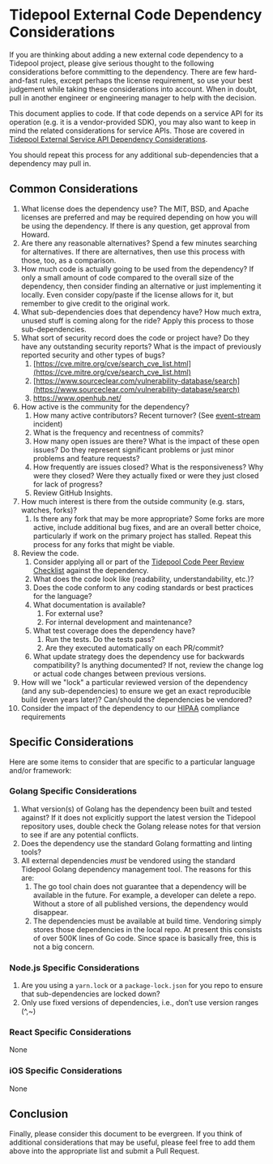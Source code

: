 # Tidepool External Code Dependency Considerations

If you are thinking about adding a new external code dependency to a Tidepool project, please give serious thought to the following considerations before committing to the dependency. There are few hard-and-fast rules, except perhaps the license requirement, so use your best judgement while taking these considerations into account. When in doubt, pull in another engineer or engineering manager to help with the decision.

This document applies to code. If that code depends on a service API for its operation (e.g. it is a vendor-provided SDK), you may also want to keep in mind the related considerations for service APIs. Those are covered in [Tidepool External Service API Dependency Considerations].

You should repeat this process for any additional sub-dependencies that a dependency may pull in.

## Common Considerations

1. What license does the dependency use? The MIT, BSD, and Apache licenses are preferred and may be required depending on how you will be using the dependency. If there is any question, get approval from Howard.
2. Are there any reasonable alternatives? Spend a few minutes searching for alternatives. If there are alternatives, then use this process with those, too, as a comparison.
3. How much code is actually going to be used from the dependency? If only a small amount of code compared to the overall size of the dependency, then consider finding an alternative or just implementing it locally. Even consider copy/paste if the license allows for it, but remember to give credit to the original work.
4. What sub-dependencies does that dependency have? How much extra, unused stuff is coming along for the ride? Apply this process to those sub-dependencies.
5. What sort of security record does the code or project have? Do they have any outstanding security reports? What is the impact of previously reported security and other types of bugs?
    1. [https://cve.mitre.org/cve/search_cve_list.html](https://cve.mitre.org/cve/search_cve_list.html)
    2. [https://www.sourceclear.com/vulnerability-database/search](https://www.sourceclear.com/vulnerability-database/search)
    3. https://www.openhub.net/
6. How active is the community for the dependency?
    1. How many active contributors? Recent turnover? (See [event-stream](https://github.com/dominictarr/event-stream/issues/116) incident)
    2. What is the frequency and recentness of commits?
    3. How many open issues are there? What is the impact of these open issues? Do they represent significant problems or just minor problems and feature requests?
    4. How frequently are issues closed? What is the responsiveness? Why were they closed? Were they actually fixed or were they just closed for lack of progress?
    5. Review GitHub Insights.
7. How much interest is there from the outside community (e.g. stars, watches, forks)?
    1. Is there any fork that may be more appropriate? Some forks are more active, include additional bug fixes, and are an overall better choice, particularly if work on the primary project has stalled. Repeat this process for any forks that might be viable.
8. Review the code.
    1. Consider applying all or part of the [Tidepool Code Peer Review Checklist] against the dependency.
    2. What does the code look like (readability, understandability, etc.)?
    3. Does the code conform to any coding standards or best practices for the language?
    4. What documentation is available?
        1. For external use?
        2. For internal development and maintenance?
    5. What test coverage does the dependency have?
        1. Run the tests. Do the tests pass?
        2. Are they executed automatically on each PR/commit?
    6. What update strategy does the dependency use for backwards compatibility? Is anything documented? If not, review the change log or actual code changes between previous versions.
9. How will we "lock" a particular reviewed version of the dependency (and any sub-dependencies) to ensure we get an exact reproducible build (even years later)? Can/should the dependencies be vendored?
10. Consider the impact of the dependency to our [HIPAA] compliance requirements

## Specific Considerations

Here are some items to consider that are specific to a particular language and/or
framework:

### Golang Specific Considerations

1. What version(s) of Golang has the dependency been built and tested against? If it does not explicitly support the latest version the Tidepool repository uses, double check the Golang release notes for that version to see if are any potential conflicts.
2. Does the dependency use the standard Golang formatting and linting tools?
3. All external dependencies *must* be vendored using the standard Tidepool Golang dependency management tool. The reasons for this are:
    1. The go tool chain does not guarantee that a dependency will be available in the future. For example, a developer can delete a repo. Without a store of all published versions, the dependency would disappear.
    2. The dependencies must be available at build time. Vendoring simply stores those dependencies in the local repo. At present this consists of over 500K lines of Go code. Since space is basically free, this is not a big concern.

### Node.js Specific Considerations

1. Are you using a `yarn.lock` or a `package-lock.json` for you repo to ensure that sub-dependencies are locked down?
2. Only use fixed versions of dependencies, i.e., don’t use version ranges (^,\~)

### React Specific Considerations

None

### iOS Specific Considerations

None

## Conclusion

Finally, please consider this document to be evergreen. If you think of
additional considerations that may be useful, please feel free to add
them above into the appropriate list and submit a Pull Request.

[Tidepool Code Peer Review Checklist]: ./code-peer-review-checklist.md
[Tidepool External Service API Dependency Considerations]: ./external-service-api-dependency-considerations.md
[HIPAA]: https://www.hhs.gov/hipaa/index.html
